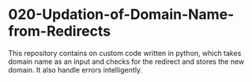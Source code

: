 # 020-Updation-of-Domain-Name-from-Redirects
This repository contains on custom code written in python, which takes domain name as an input and checks for the redirect and stores the new domain. It also handle errors intelligently.
